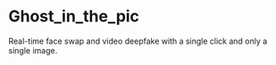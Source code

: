 # Ghost_in_the_pic
Real-time face swap and video deepfake with a single click and only a single image.
